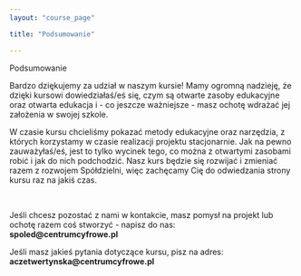 ```yaml
---
layout: "course_page"

title: "Podsumowanie"

---
```


<div class="text-center screen-title">
Podsumowanie
</div>

<div class="screen-content">
  <p>
  Bardzo dziękujemy za udział w naszym kursie! Mamy ogromną nadzieję, że dzięki kursowi dowiedziałaś/eś się, czym są otwarte zasoby edukacyjne oraz otwarta edukacja i - co jeszcze ważniejsze - masz ochotę wdrażać jej założenia w swojej szkole. 

  </p>
  
  <p>
W czasie kursu chcieliśmy pokazać metody edukacyjne oraz narzędzia, z których korzystamy w czasie realizacji projektu stacjonarnie. Jak na pewno zauważyłaś/eś, jest to tylko wycinek tego, co można z otwartymi zasobami robić i jak do nich podchodzić. Nasz kurs będzie się rozwijać i zmieniać razem z rozwojem Spółdzielni, więc zachęcamy Cię do odwiedzania strony kursu raz na jakiś czas.

  </p>
  &nbsp;
   <p>
  Jeśli chcesz pozostać z nami w kontakcie, masz pomysł na projekt lub ochotę razem coś stworzyć - napisz do nas: <br/> <strong>spoled@centrumcyfrowe.pl</strong>
  </p>
<p>
Jeśli masz jakieś pytania dotyczące kursu, pisz na adres: <br/> <strong>aczetwertynska@centrumcyfrowe.pl</strong>
</p>

</div> 

